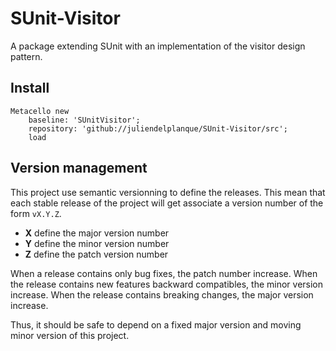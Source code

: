 # SUnit-Visitor
A package extending SUnit with an implementation of the visitor design pattern.

## Install

```
Metacello new
	baseline: 'SUnitVisitor';
	repository: 'github://juliendelplanque/SUnit-Visitor/src';
	load
```

## Version management 

This project use semantic versionning to define the releases. This mean that each stable release of the project will get associate a version number of the form `vX.Y.Z`. 

- **X** define the major version number
- **Y** define the minor version number 
- **Z** define the patch version number

When a release contains only bug fixes, the patch number increase. When the release contains new features backward compatibles, the minor version increase. When the release contains breaking changes, the major version increase. 

Thus, it should be safe to depend on a fixed major version and moving minor version of this project.
